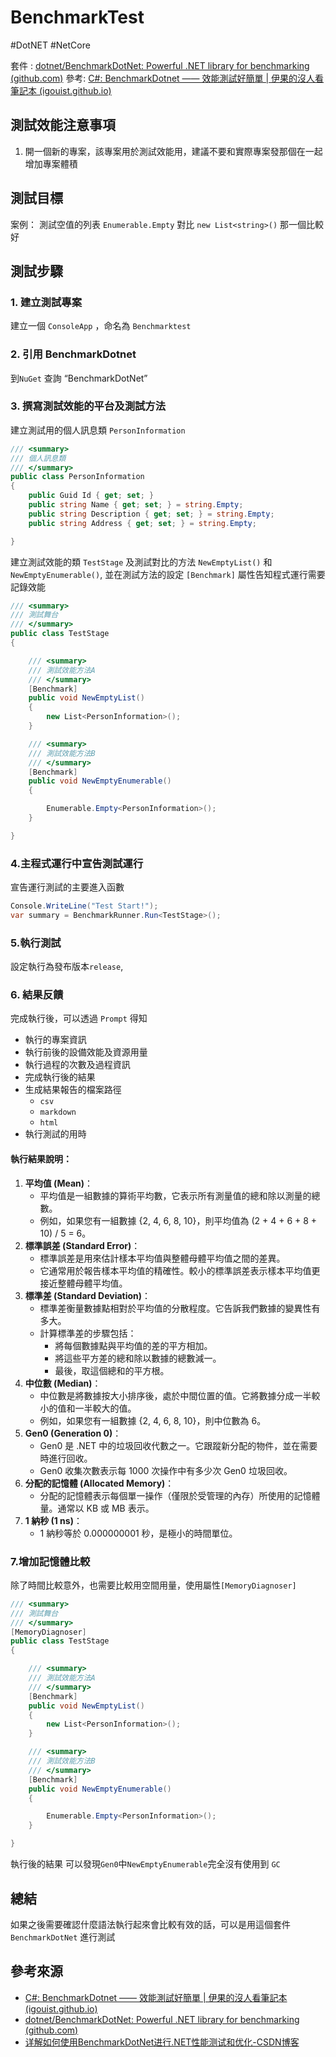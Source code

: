 ﻿# BenchmarkTest

#DotNET #NetCore

套件 : [dotnet/BenchmarkDotNet: Powerful .NET library for benchmarking (github.com)](https://github.com/dotnet/BenchmarkDotNet) 
參考: [C#: BenchmarkDotnet —— 效能測試好簡單 | 伊果的沒人看筆記本 (igouist.github.io)](https://igouist.github.io/post/2021/06/benchmarkdotnet/)

## 測試效能注意事項
1.  開一個新的專案，該專案用於測試效能用，建議不要和實際專案發那個在一起增加專案體積

## 測試目標
案例： 測試空值的列表 `Enumerable.Empty` 對比 `new List<string>()` 那一個比較好

## 測試步驟

### 1. 建立測試專案
建立一個 `ConsoleApp` ，命名為 `Benchmarktest`

### 2. 引用 BenchmarkDotnet
到`NuGet` 查詢 “BenchmarkDotNet”

### 3. 撰寫測試效能的平台及測試方法
建立測試用的個人訊息類 `PersonInformation`
```csharp
/// <summary>
/// 個人訊息類
/// </summary>
public class PersonInformation
{
    public Guid Id { get; set; }
    public string Name { get; set; } = string.Empty;
    public string Description { get; set; } = string.Empty;
    public string Address { get; set; } = string.Empty;

}
```

建立測試效能的類 `TestStage` 及測試對比的方法 `NewEmptyList()` 和 `NewEmptyEnumerable()`, 並在測試方法的設定 `[Benchmark]` 屬性告知程式運行需要記錄效能
```csharp
/// <summary>
/// 測試舞台
/// </summary>
public class TestStage
{

    /// <summary>
    /// 測試效能方法A
    /// </summary>
    [Benchmark]
    public void NewEmptyList()
    {
        new List<PersonInformation>();
    }

    /// <summary>
    /// 測試效能方法B
    /// </summary>
    [Benchmark]
    public void NewEmptyEnumerable()
    {

        Enumerable.Empty<PersonInformation>();
    }

}
```

### 4.主程式運行中宣告測試運行
宣告運行測試的主要進入函數
```csharp
Console.WriteLine("Test Start!");
var summary = BenchmarkRunner.Run<TestStage>();
```

### 5.執行測試
設定執行為發布版本`release`,

### 6. 結果反饋
完成執行後，可以透過 `Prompt` 得知
- 執行的專案資訊
- 執行前後的設備效能及資源用量
- 執行過程的次數及過程資訊
- 完成執行後的結果
- 生成結果報告的檔案路徑
	- `csv`
	- `markdown`
	- `html`
- 執行測試的用時

#### 執行結果說明：
1. **平均值 (Mean)**：
    - 平均值是一組數據的算術平均數，它表示所有測量值的總和除以測量的總數。
    - 例如，如果您有一組數據 {2, 4, 6, 8, 10}，則平均值為 (2 + 4 + 6 + 8 + 10) / 5 = 6。
2. **標準誤差 (Standard Error)**：
    - 標準誤差是用來估計樣本平均值與整體母體平均值之間的差異。
    - 它通常用於報告樣本平均值的精確性。較小的標準誤差表示樣本平均值更接近整體母體平均值。
3. **標準差 (Standard Deviation)**：
    - 標準差衡量數據點相對於平均值的分散程度。它告訴我們數據的變異性有多大。
    - 計算標準差的步驟包括：
        - 將每個數據點與平均值的差的平方相加。
        - 將這些平方差的總和除以數據的總數減一。
        - 最後，取這個總和的平方根。
4. **中位數 (Median)**：
    - 中位數是將數據按大小排序後，處於中間位置的值。它將數據分成一半較小的值和一半較大的值。
    - 例如，如果您有一組數據 {2, 4, 6, 8, 10}，則中位數為 6。
5. **Gen0 (Generation 0)**：
    - Gen0 是 .NET 中的垃圾回收代數之一。它跟蹤新分配的物件，並在需要時進行回收。
    - Gen0 收集次數表示每 1000 次操作中有多少次 Gen0 垃圾回收。
6. **分配的記憶體 (Allocated Memory)**：
    - 分配的記憶體表示每個單一操作（僅限於受管理的內存）所使用的記憶體量。通常以 KB 或 MB 表示。
7. **1 納秒 (1 ns)**：
    - 1 納秒等於 0.000000001 秒，是極小的時間單位。

### 7.增加記憶體比較
除了時間比較意外，也需要比較用空間用量，使用屬性`[MemoryDiagnoser]`
```csharp
/// <summary>
/// 測試舞台
/// </summary>
[MemoryDiagnoser]   
public class TestStage
{

    /// <summary>
    /// 測試效能方法A
    /// </summary>
    [Benchmark]
    public void NewEmptyList()
    {
        new List<PersonInformation>();
    }

    /// <summary>
    /// 測試效能方法B
    /// </summary>
    [Benchmark]
    public void NewEmptyEnumerable()
    {

        Enumerable.Empty<PersonInformation>();
    }

}
```

執行後的結果
可以發現`Gen0`中`NewEmptyEnumerable`完全沒有使用到 `GC`

## 總結
如果之後需要確認什麼語法執行起來會比較有效的話，可以是用這個套件`BenchmarkDotNet` 進行測試

## 參考來源
- [C#: BenchmarkDotnet —— 效能測試好簡單 | 伊果的沒人看筆記本 (igouist.github.io)](https://igouist.github.io/post/2021/06/benchmarkdotnet/)
- [dotnet/BenchmarkDotNet: Powerful .NET library for benchmarking (github.com)](https://github.com/dotnet/BenchmarkDotNet)
- [详解如何使用BenchmarkDotNet进行.NET性能测试和优化-CSDN博客](https://blog.csdn.net/OKCRoss/article/details/132714277)